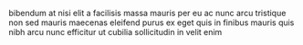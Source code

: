 bibendum at nisi elit a facilisis massa mauris per eu ac nunc arcu tristique non
sed mauris maecenas eleifend purus ex eget quis in finibus mauris quis nibh
arcu nunc efficitur ut cubilia sollicitudin in velit enim